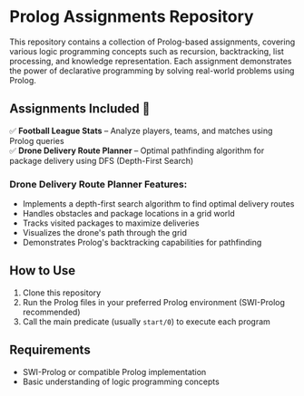 # Prolog Assignments Repository

This repository contains a collection of Prolog-based assignments, covering various logic programming concepts such as recursion, backtracking, list processing, and knowledge representation. Each assignment demonstrates the power of declarative programming by solving real-world problems using Prolog.

## Assignments Included 📌

✅ **Football League Stats** – Analyze players, teams, and matches using Prolog queries  
✅ **Drone Delivery Route Planner** – Optimal pathfinding algorithm for package delivery using DFS (Depth-First Search)

### Drone Delivery Route Planner Features:
- Implements a depth-first search algorithm to find optimal delivery routes
- Handles obstacles and package locations in a grid world
- Tracks visited packages to maximize deliveries
- Visualizes the drone's path through the grid
- Demonstrates Prolog's backtracking capabilities for pathfinding

## How to Use
1. Clone this repository
2. Run the Prolog files in your preferred Prolog environment (SWI-Prolog recommended)
3. Call the main predicate (usually `start/0`) to execute each program

## Requirements
- SWI-Prolog or compatible Prolog implementation
- Basic understanding of logic programming concepts

